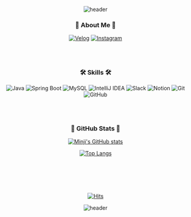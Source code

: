 <div align="center">

![header](https://capsule-render.vercel.app/api?type=wave&color=ffc0cb&height=300&section=header&text=Minji%20Choi&fontSize=90)

### 🐤 About Me 🐤

[![Velog](https://img.shields.io/badge/Velog-000000?style=for-the-badge&logo=velog&logoColor=white)](https://velog.io/@minzi/posts)
[![Instagram](https://img.shields.io/badge/Instagram-E4405F?style=for-the-badge&logo=instagram&logoColor=white)](https://www.instagram.com/)

</div>

<div align="center">

<br><br>

### 🛠️ Skills 🛠️  
![Java](https://img.shields.io/badge/Java-007396?style=for-the-badge&logo=Java&logoColor=white) 
![Spring Boot](https://img.shields.io/badge/Spring%20Boot-6DB33F?style=for-the-badge&logo=spring-boot&logoColor=white) 
![MySQL](https://img.shields.io/badge/MySQL-4479A1?style=for-the-badge&logo=mysql&logoColor=white) 
![IntelliJ IDEA](https://img.shields.io/badge/IntelliJ%20IDEA-000000?style=for-the-badge&logo=intellij-idea&logoColor=white) 
![Slack](https://img.shields.io/badge/Slack-4A154B?style=for-the-badge&logo=slack&logoColor=white) 
![Notion](https://img.shields.io/badge/Notion-000000?style=for-the-badge&logo=notion&logoColor=white) 
![Git](https://img.shields.io/badge/Git-F05032?style=for-the-badge&logo=git&logoColor=white) 
![GitHub](https://img.shields.io/badge/GitHub-181717?style=for-the-badge&logo=github&logoColor=white)

</div>

<br><br>

<div align="center">

### 🌱 GitHub Stats 🌱

[![Minji's GitHub stats](https://github-readme-stats.vercel.app/api?username=meanzi3&show_icons=true&theme=vue)](https://github.com/meanzi3/github-readme-stats)

[![Top Langs](https://github-readme-stats.vercel.app/api/top-langs/?username=meanzi3&layout=compact&theme=vue)](https://github.com/meanzi3/github-readme-stats)

</div>

<div align="center">

<br><br><br><br>

[![Hits](https://hits.seeyoufarm.com/api/count/incr/badge.svg?url=https%3A%2F%2Fgithub.com%2Fmeanzi3&count_bg=%23F0768B&title_bg=%23555555&icon=github.svg&icon_color=%23E7E7E7&title=github&edge_flat=false)](https://hits.seeyoufarm.com)

![header](https://capsule-render.vercel.app/api?type=wave&color=f0768b&height=300&section=footer&text=&fontSize=90)

</div>
